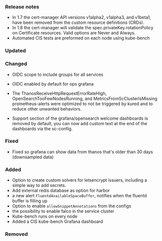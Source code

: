 ### Release notes

- In 1.7 the cert-manager API versions v1alpha2, v1alpha3, and v1beta1, have been removed from the custom resource definitions (CRDs).
- In 1.8 the cert-manager will validate the spec.privateKey.rotationPolicy on Certificate resources. Valid options are Never and Always.
- Automated CIS tests are preformed on each node using kube-bench

### Updated

### Changed
- OIDC scope to include groups for all services
- OIDC enabled by default for ops grafana

- The ThanosReceiveHttpRequestErrorRateHigh, OpenSearchTooFewNodesRunning, and MetricsFromScClusterIsMissing prometheus-alerts were optimized to not be triggered by kured and to reduce other unwanted behaviors.
- Support section of the grafana/opensearch welcome dashboards is removed by default, you can now add custom text at the end of the dashboards via the sc-config.

### Fixed
- Fixed so grafana can show data from thanos that's older than 30 days (downsampled data)

### Added

- Option to create custom solvers for letsencrypt issuers, including a simple way to add secrets.
- Add external redis database as option for harbor
- a new alert `FluentdAvailableSpaceBuffer`, notifies when the fluentd buffer is filling up
- Option to enable `allowSnippetAnnotations` from the configs
- the possibility to enable falco in the service cluster
- Kube-bench runs on every node
- Added a CIS kube-bench Grafana dashboard

### Removed
